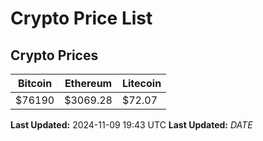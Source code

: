 # Crypto Price List

## Crypto Prices
| Bitcoin | Ethereum | Litecoin |
| ------- | -------- | -------- |
| $76190 | $3069.28 | $72.07 |
**Last Updated:** 2024-11-09 19:43 UTC
**Last Updated:** $DATE$
